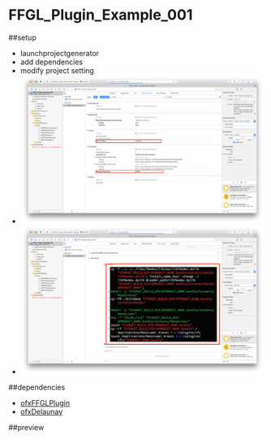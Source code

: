 # FFGL_Plugin_Example_001

##setup

* launchprojectgenerator 
* add dependencies
* modify project setting
* ![modify product type and Mach-O type](settings001.png)
* ![modify build script to fit arena folder](settings002.png)

##dependencies

* [ofxFFGLPlugin](https://code.google.com/p/ofxffglplugin/)
* [ofxDelaunay](https://github.com/obviousjim/ofxDelaunay)


##preview
